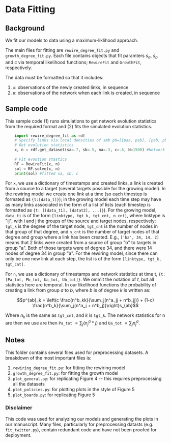 # Data Fitting

## Background

We fit our models to data using a maximum-liklihood approach. 

The main files for fitting are `rewire_degree_fit.py` and `growth_degree_fit.py`. Each file contains objects that fit paramters $s_a$, $s_b$ and $c$ via temporal likelihood functions; `RewireFit` and `GrowthFit`, respectively. 

The data must be formatted so that it includes:
1. `x`: observations of the newly created links, in sequence
2. `n`: observations of the network when each link is created, in sequence

## Sample code

This sample code (1) runs simulations to get network evolution statistics from the required format and (2) fits the simulated evolution statistics.  

```python
    import rewire_degree_fit as rdf
    # Specify links via local densities of smb p0=[[paa, pab], [pab, pbb]], where pij is the probability that two random links in groups i and j are connected. 
    # Get evolution statistics
    x, n = rdf.get_dataset(sa=.7, sb=.5, na=.3, c=.6, N=1500) #Network size 1500
    
    # Fit evoution stastics
    RF = RewireFit(x, n)
    sol = RF.solve(x, n) 
    print(sol) #fitted sa, sb, c
```

For `x`, we use a dictionary of timestamps and created links, a link is created from a source to a target (several targets possible for the growing model). In the rewiring model we create one link at a time (so each timestep is formated as `{t:[data_t]}`); in the growing model each time step may have as many links associated in the form of a list of lists (each timestep is formatted as `{t: [[data_t1], [datat2], ...]}`). 
For the growing model, `data_ti` is of the form `[linktype, tgt_k, tgt_cnt, n_cnt]`, where linktype is "ij", with i and j the groups of the source and target nodes, respectively; `tgt_k` is the degree of the target node, `tgt_cnt` is the number of nodes in that group of that degree, and `n_cnt` is the number of target nodes of that degree and group where a link has been created. E.g., `['ba', 34, 14, 2]` means that 2 links were created from a source of group "b" to targets in group "a". Both of those targets were of degree 34, and there were 14 nodes of degree 34 in group "a". 
For the rewiring model, since there can only be one new link at each step, the list is of the form `[linktype, tgt_k, tgt_cnt]`. 

For `n`, we use a dictionary of timestamps and network statistics at time t, `{t: [Pa_tot, Pb_tot, Ua_tot, Ub_tot]}`. We ommit the notation of _t_, but all statistics here are temporal. In our likelihood functions the probability of creating a link from group $a$ to $b$, where $b$ is of degree $k$ is written as:

$$p^{ab}_k = \left(c \frac{n^b_kk}{\sum_j(n^a_jj + n^b_jj)} + (1-c)  \frac{n^b_k}{\sum_j(n^a_j + n^b_j)}\right)s_{ab}$$

Where $n_k$ is the same as `tgt_cnt`, and $k$ is `tgt_k`. The network statistics for n are then we use are then `Pa_tot` $=\sum_j(n^a_j*j)$ and `Ua_tot` $= \sum_j n^a_j$.  

## Notes

This folder contains several files used for preprocessing datasets. A breakdown of the most important files is:
1. `rewiring_degree_fit.py`: for fitting the rewiring model
2. `growth_degree_fit.py`: for fitting the growth model
3. `plot_general.py`: for replicating Figure 4 -- this requires preprocessing all the datasets
4. `plot_policies.py`: for plotting plots in the style of Figure 5
5. `plot_boards.py`: for replicating Figure 5 


### Disclaimer
This code was used for analyzing our models and generating the plots in our manuscript. Many files, particularly for preprocessing datasts (e.g. `fit_twitter.py`), contain redundant code and have not been proofed for deployment. 
